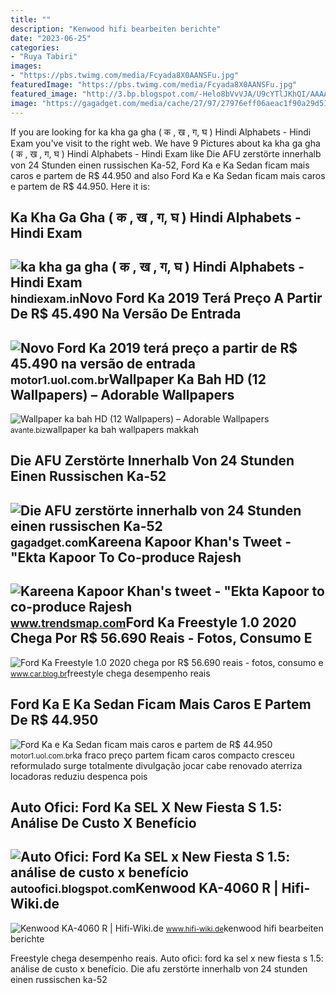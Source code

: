 ```yaml
---
title: ""
description: "Kenwood hifi bearbeiten berichte"
date: "2023-06-25"
categories:
- "Ruya Tabiri"
images:
- "https://pbs.twimg.com/media/Fcyada8X0AANSFu.jpg"
featuredImage: "https://pbs.twimg.com/media/Fcyada8X0AANSFu.jpg"
featured_image: "http://3.bp.blogspot.com/-Helo8bVvVJA/U9cYTlJKhQI/AAAAAAABbc0/xASpyPiZDvA/s1600/Novo-Ford-Ka-SEL-2015+(3).jpg"
image: "https://gagadget.com/media/cache/27/97/27976eff06aeac1f90a29d5177ee0b4f.jpg"
---
```


If you are looking for ka kha ga gha ( क , ख , ग, घ ) Hindi Alphabets - Hindi Exam you've visit to the right web. We have 9 Pictures about ka kha ga gha ( क , ख , ग, घ ) Hindi Alphabets - Hindi Exam like Die AFU zerstörte innerhalb von 24 Stunden einen russischen Ka-52, Ford Ka e Ka Sedan ficam mais caros e partem de R$ 44.950 and also Ford Ka e Ka Sedan ficam mais caros e partem de R$ 44.950. Here it is:

Ka Kha Ga Gha ( क , ख , ग, घ ) Hindi Alphabets - Hindi Exam
-----------------------------------------------------------

 ![ka kha ga gha ( क , ख , ग, घ ) Hindi Alphabets - Hindi Exam](https://hindiexam.in/wp-content/uploads/2022/01/ka-kha-ga-gha-क-ख-ग-घ-Hindi-Alphabets.jpg) <small>hindiexam.in</small>Novo Ford Ka 2019 Terá Preço A Partir De R$ 45.490 Na Versão De Entrada
-----------------------------------------------------------------------

 ![Novo Ford Ka 2019 terá preço a partir de R$ 45.490 na versão de entrada](https://cdn.motor1.com/images/mgl/GOoOV/s1/ford-ka-2019-antes-e-depois.jpg) <small>motor1.uol.com.br</small>Wallpaper Ka Bah HD (12 Wallpapers) – Adorable Wallpapers
---------------------------------------------------------

 ![Wallpaper ka bah HD (12 Wallpapers) – Adorable Wallpapers](https://avante.biz/wp-content/uploads/Wallpaper-ka-bah-HD/Wallpaper-ka-bah-HD2.jpg) <small>avante.biz</small>wallpaper ka bah wallpapers makkah

Die AFU Zerstörte Innerhalb Von 24 Stunden Einen Russischen Ka-52
-----------------------------------------------------------------

 ![Die AFU zerstörte innerhalb von 24 Stunden einen russischen Ka-52](https://gagadget.com/media/cache/27/97/27976eff06aeac1f90a29d5177ee0b4f.jpg) <small>gagadget.com</small>Kareena Kapoor Khan's Tweet - "Ekta Kapoor To Co-produce Rajesh
---------------------------------------------------------------

 ![Kareena Kapoor Khan's tweet - "Ekta Kapoor to co-produce Rajesh](https://pbs.twimg.com/media/Fcyada8X0AANSFu.jpg) <small>www.trendsmap.com</small>Ford Ka Freestyle 1.0 2020 Chega Por R$ 56.690 Reais - Fotos, Consumo E
-----------------------------------------------------------------------

 ![Ford Ka Freestyle 1.0 2020 chega por R$ 56.690 reais - fotos, consumo e](https://1.bp.blogspot.com/-EZ_IOIzWlDA/XO1cBj8lRsI/AAAAAAAAA9E/R8XZc--KOVAxaIZMH8dBcw5DYTTZXhpdQCLcBGAs/s1600/Ka%2BFreeStyle%2B%252811%2529.jpg) <small>www.car.blog.br</small>freestyle chega desempenho reais

Ford Ka E Ka Sedan Ficam Mais Caros E Partem De R$ 44.950
---------------------------------------------------------

 ![Ford Ka e Ka Sedan ficam mais caros e partem de R$ 44.950](https://cdn.motor1.com/images/mgl/jKE6g/s1/ford-ka-2019.jpg) <small>motor1.uol.com.br</small>ka fraco preço partem ficam caros compacto cresceu reformulado surge totalmente divulgação jocar cabe renovado aterriza locadoras reduziu despenca pois

Auto Ofici: Ford Ka SEL X New Fiesta S 1.5: Análise De Custo X Benefício
------------------------------------------------------------------------

 ![Auto Ofici: Ford Ka SEL x New Fiesta S 1.5: análise de custo x benefício](http://3.bp.blogspot.com/-Helo8bVvVJA/U9cYTlJKhQI/AAAAAAABbc0/xASpyPiZDvA/s1600/Novo-Ford-Ka-SEL-2015+(3).jpg) <small>autoofici.blogspot.com</small>Kenwood KA-4060 R | Hifi-Wiki.de
--------------------------------

 ![Kenwood KA-4060 R | Hifi-Wiki.de](http://www.hifi-wiki.de/images/b/ba/Kenwood_KA-4060_R_Top.jpg) <small>www.hifi-wiki.de</small>kenwood hifi bearbeiten berichte

Freestyle chega desempenho reais. Auto ofici: ford ka sel x new fiesta s 1.5: análise de custo x benefício. Die afu zerstörte innerhalb von 24 stunden einen russischen ka-52
